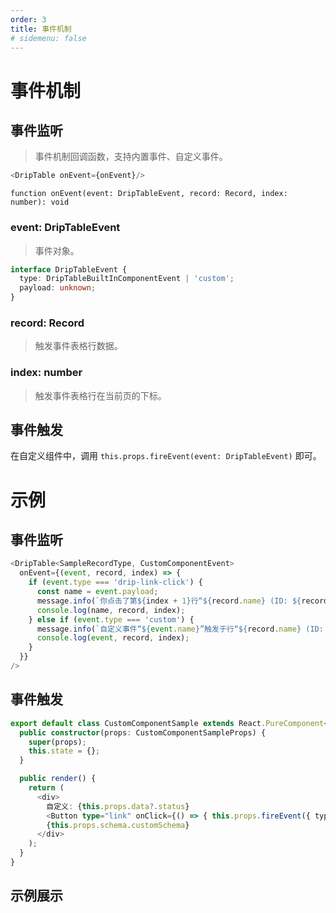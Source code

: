 ```yaml
---
order: 3
title: 事件机制
# sidemenu: false
---
```


# 事件机制

## 事件监听

> 事件机制回调函数，支持内置事件、自定义事件。

```js
<DripTable onEvent={onEvent}/>
```

`function onEvent(event: DripTableEvent, record: Record, index: number): void`

### event: DripTableEvent

> 事件对象。

```ts
interface DripTableEvent {
  type: DripTableBuiltInComponentEvent | 'custom';
  payload: unknown;
}
```

### record: Record

> 触发事件表格行数据。

### index: number

> 触发事件表格行在当前页的下标。


## 事件触发

在自定义组件中，调用 `this.props.fireEvent(event: DripTableEvent)` 即可。


# 示例

## 事件监听

```js
<DripTable<SampleRecordType, CustomComponentEvent>
  onEvent={(event, record, index) => {
    if (event.type === 'drip-link-click') {
      const name = event.payload;
      message.info(`你点击了第${index + 1}行“${record.name} (ID: ${record.id})”的"${name}"事件按钮。`);
      console.log(name, record, index);
    } else if (event.type === 'custom') {
      message.info(`自定义事件“${event.name}”触发于行“${record.name} (ID: ${record.id})”的自定义组件。`);
      console.log(event, record, index);
    }
  }}
/>
```

## 事件触发

```ts
export default class CustomComponentSample extends React.PureComponent<CustomComponentSampleProps, CustomComponentSampleState> {
  public constructor(props: CustomComponentSampleProps) {
    super(props);
    this.state = {};
  }

  public render() {
    return (
      <div>
        自定义: {this.props.data?.status}
        <Button type="link" onClick={() => { this.props.fireEvent({ type: 'custom', name: 'sample-event' }); }}>发起事件</Button>
        {this.props.schema.customSchema}
      </div>
    );
  }
}
```

## 示例展示

<code src='./sample.tsx' />
